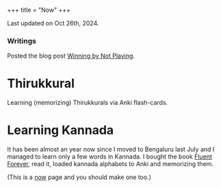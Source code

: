 +++
title = "Now"
+++

Last updated on Oct 26th, 2024.

<!--
- Practicing SQL queries, learnt Apache Airflow and worked out a few examples on it. 
- Learning more about databases.

### Readings
-->
### Writings
Posted the blog post [Winning by Not Playing](../musings/win-by-not-playing).

# Thirukkural
Learning (memorizing) Thirukkurals via Anki flash-cards. 

# Learning Kannada
It has been almost an year now since I moved to Bengaluru last July and I managed to learn only a few words in Kannada. 
I bought the book [Fluent Forever](https://fluent-forever.com/book/), read it, loaded kannada alphabets to Anki and memorizing them.

<!--
### Open Source
- I worked on a [patch](https://github.com/pytorch/pytorch/pull/125601) on adding support for `torch.put_along_dim` in PyTorch.
-->
(This is a [now](https://nownownow.com/about) page and you should make one too.)
